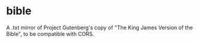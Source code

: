 # bible
A .txt mirror of Project Gutenberg's copy of "The King James Version of the Bible", to be compatible with CORS.
